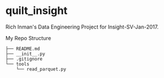 # quilt_insight
Rich Inman's Data Engineering Project for Insight-SV-Jan-2017.

My Repo Structure

	├── README.md 
	├── __init__.py
	├── .gitignore
	└── tools
	    └── read_parquet.py